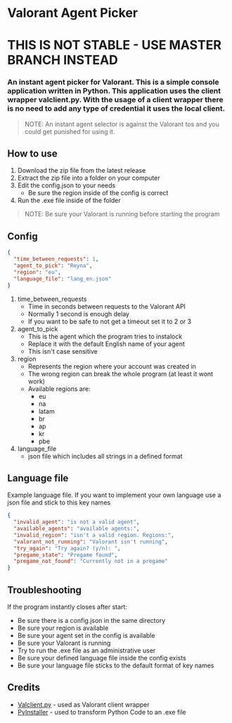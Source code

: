 # Valorant Agent Picker

# THIS IS NOT STABLE - USE MASTER BRANCH INSTEAD #

### An instant agent picker for Valorant. This is a simple console application written in Python. This application uses the client wrapper valclient.py. With the usage of a client wrapper there is no need to add any type of credential it uses the local client.
> NOTE: An instant agent selector is against the Valorant tos and you could get punished for using it.
## How to use
1. Download the zip file from the latest release
2. Extract the zip file into a folder on your computer
3. Edit the config.json to your needs
   * Be sure the region inside of the config is correct
4. Run the .exe file inside of the folder

> NOTE: Be sure your Valorant is running before starting the program

## Config
```json
{
  "time_between_requests": 1,
  "agent_to_pick": "Reyna",
  "region": "eu",
  "language_file": "lang_en.json"
}
```

1. time_between_requests
   * Time in seconds between requests to the Valorant API
   * Normally 1 second is enough delay
   * If you want to be safe to not get a timeout set it to 2 or 3
2. agent_to_pick
   * This is the agent which the program tries to instalock
   * Replace it with the default English name of your agent
   * This isn't case sensitive
3. region
   * Represents the region where your account was created in
   * The wrong region can break the whole program (at least it wont work)
   * Available regions are:
     * eu
     * na
     * latam
     * br
     * ap
     * kr
     * pbe
4. language_file
   * json file which includes all strings in a defined format 
## Language file
Example language file. If you want to implement your own language use a json file and stick to this key names
```json
{
  "invalid_agent": "is not a valid agent",
  "available_agents": "available agents:",
  "invalid_region": "isn't a valid region. Regions:",
  "valorant_not_running": "Valorant isn't running",
  "try_again": "Try again? (y/n): ",
  "pregame_state": "Pregame found",
  "pregame_not_found": "Currently not in a pregame"
}
```
## Troubleshooting
If the program instantly closes after start:
* Be sure there is a config.json in the same directory 
* Be sure your region is available
* Be sure your agent set in the config is available
* Be sure your Valorant is running
* Try to run the .exe file as an administrative user
* Be sure your defined language file inside the config exists
* Be sure your language file sticks to the default format of key names
## Credits
* [Valclient.py](https://github.com/colinhartigan/valclient.py) - used as Valorant client wrapper
* [PyInstaller](https://pyinstaller.org/en/stable/) - used to transform Python Code to an .exe file